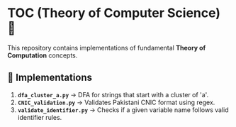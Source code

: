 # TOC (Theory of Computer Science) 🚀  

This repository contains implementations of fundamental **Theory of Computation** concepts.  

## 📌 Implementations  
1. **`dfa_cluster_a.py`** → DFA for strings that start with a cluster of 'a'.  
2. **`CNIC_validation.py`** → Validates Pakistani CNIC format using regex.  
3. **`validate_identifier.py`** → Checks if a given variable name follows valid identifier rules.  



